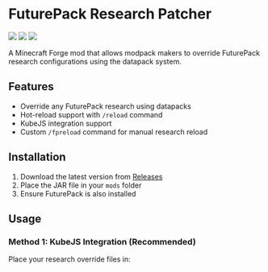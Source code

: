 # FuturePack Research Patcher

[![](https://img.shields.io/badge/Minecraft-1.18.2-brightgreen)](https://www.minecraft.net/)
[![](https://img.shields.io/badge/Forge-40.3.11-orange)](https://files.minecraftforge.net/)
[![](https://img.shields.io/badge/FuturePack-33.0.7547+-blue)](https://www.curseforge.com/minecraft/mc-mods/futurepack)

A Minecraft Forge mod that allows modpack makers to override FuturePack research configurations using the datapack system.

## Features

- Override any FuturePack research using datapacks
- Hot-reload support with `/reload` command
- KubeJS integration support
- Custom `/fpreload` command for manual research reload

## Installation

1. Download the latest version from [Releases](https://github.com/你的用户名/FPResearchPatcher/releases)
2. Place the JAR file in your `mods` folder
3. Ensure FuturePack is also installed

## Usage

### Method 1: KubeJS Integration (Recommended)
Place your research override files in:
